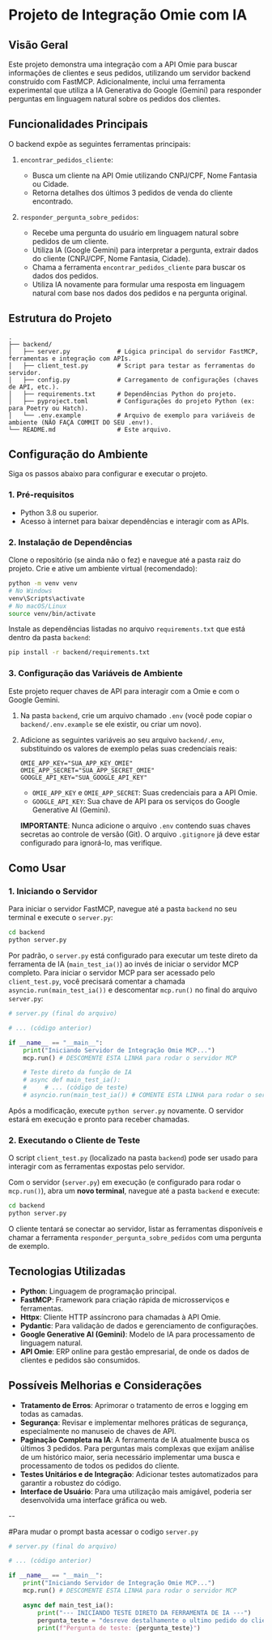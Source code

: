 # Projeto de Integração Omie com IA

## Visão Geral

Este projeto demonstra uma integração com a API Omie para buscar informações de clientes e seus pedidos, utilizando um servidor backend construído com FastMCP. Adicionalmente, inclui uma ferramenta experimental que utiliza a IA Generativa do Google (Gemini) para responder perguntas em linguagem natural sobre os pedidos dos clientes.

## Funcionalidades Principais

O backend expõe as seguintes ferramentas principais:

1.  `encontrar_pedidos_cliente`:
    *   Busca um cliente na API Omie utilizando CNPJ/CPF, Nome Fantasia ou Cidade.
    *   Retorna detalhes dos últimos 3 pedidos de venda do cliente encontrado.

2.  `responder_pergunta_sobre_pedidos`:
    *   Recebe uma pergunta do usuário em linguagem natural sobre pedidos de um cliente.
    *   Utiliza IA (Google Gemini) para interpretar a pergunta, extrair dados do cliente (CNPJ/CPF, Nome Fantasia, Cidade).
    *   Chama a ferramenta `encontrar_pedidos_cliente` para buscar os dados dos pedidos.
    *   Utiliza IA novamente para formular uma resposta em linguagem natural com base nos dados dos pedidos e na pergunta original.

## Estrutura do Projeto

```
.
├── backend/
│   ├── server.py             # Lógica principal do servidor FastMCP, ferramentas e integração com APIs.
│   ├── client_test.py        # Script para testar as ferramentas do servidor.
│   ├── config.py             # Carregamento de configurações (chaves de API, etc.).
│   ├── requirements.txt      # Dependências Python do projeto.
│   ├── pyproject.toml        # Configurações do projeto Python (ex: para Poetry ou Hatch).
│   └── .env.example          # Arquivo de exemplo para variáveis de ambiente (NÃO FAÇA COMMIT DO SEU .env!).
└── README.md                 # Este arquivo.
```

## Configuração do Ambiente

Siga os passos abaixo para configurar e executar o projeto.

### 1. Pré-requisitos

*   Python 3.8 ou superior.
*   Acesso à internet para baixar dependências e interagir com as APIs.

### 2. Instalação de Dependências

Clone o repositório (se ainda não o fez) e navegue até a pasta raiz do projeto.
Crie e ative um ambiente virtual (recomendado):

```bash
python -m venv venv
# No Windows
venv\Scripts\activate
# No macOS/Linux
source venv/bin/activate
```

Instale as dependências listadas no arquivo `requirements.txt` que está dentro da pasta `backend`:

```bash
pip install -r backend/requirements.txt
```

### 3. Configuração das Variáveis de Ambiente

Este projeto requer chaves de API para interagir com a Omie e com o Google Gemini.

1.  Na pasta `backend`, crie um arquivo chamado `.env` (você pode copiar o `backend/.env.example` se ele existir, ou criar um novo).
2.  Adicione as seguintes variáveis ao seu arquivo `backend/.env`, substituindo os valores de exemplo pelas suas credenciais reais:

    ```env
    OMIE_APP_KEY="SUA_APP_KEY_OMIE"
    OMIE_APP_SECRET="SUA_APP_SECRET_OMIE"
    GOOGLE_API_KEY="SUA_GOOGLE_API_KEY"
    ```

    *   `OMIE_APP_KEY` e `OMIE_APP_SECRET`: Suas credenciais para a API Omie.
    *   `GOOGLE_API_KEY`: Sua chave de API para os serviços do Google Generative AI (Gemini).

    **IMPORTANTE**: Nunca adicione o arquivo `.env` contendo suas chaves secretas ao controle de versão (Git). O arquivo `.gitignore` já deve estar configurado para ignorá-lo, mas verifique.

## Como Usar

### 1. Iniciando o Servidor

Para iniciar o servidor FastMCP, navegue até a pasta `backend` no seu terminal e execute o `server.py`:

```bash
cd backend
python server.py
```

Por padrão, o `server.py` está configurado para executar um teste direto da ferramenta de IA (`main_test_ia()`) ao invés de iniciar o servidor MCP completo. Para iniciar o servidor MCP para ser acessado pelo `client_test.py`, você precisará comentar a chamada `asyncio.run(main_test_ia())` e descomentar `mcp.run()` no final do arquivo `server.py`:

```python
# server.py (final do arquivo)

# ... (código anterior)

if __name__ == "__main__":
    print("Iniciando Servidor de Integração Omie MCP...")
    mcp.run() # DESCOMENTE ESTA LINHA para rodar o servidor MCP

    # Teste direto da função de IA
    # async def main_test_ia():
    #     # ... (código de teste)
    # asyncio.run(main_test_ia()) # COMENTE ESTA LINHA para rodar o servidor MCP
```

Após a modificação, execute `python server.py` novamente. O servidor estará em execução e pronto para receber chamadas.

### 2. Executando o Cliente de Teste

O script `client_test.py` (localizado na pasta `backend`) pode ser usado para interagir com as ferramentas expostas pelo servidor.

Com o servidor (`server.py`) em execução (e configurado para rodar o `mcp.run()`), abra um **novo terminal**, navegue até a pasta `backend` e execute:

```bash
cd backend
python server.py
```

O cliente tentará se conectar ao servidor, listar as ferramentas disponíveis e chamar a ferramenta `responder_pergunta_sobre_pedidos` com uma pergunta de exemplo.

## Tecnologias Utilizadas

*   **Python**: Linguagem de programação principal.
*   **FastMCP**: Framework para criação rápida de microsserviços e ferramentas.
*   **Httpx**: Cliente HTTP assíncrono para chamadas à API Omie.
*   **Pydantic**: Para validação de dados e gerenciamento de configurações.
*   **Google Generative AI (Gemini)**: Modelo de IA para processamento de linguagem natural.
*   **API Omie**: ERP online para gestão empresarial, de onde os dados de clientes e pedidos são consumidos.

## Possíveis Melhorias e Considerações

*   **Tratamento de Erros**: Aprimorar o tratamento de erros e logging em todas as camadas.
*   **Segurança**: Revisar e implementar melhores práticas de segurança, especialmente no manuseio de chaves de API.
*   **Paginação Completa na IA**: A ferramenta de IA atualmente busca os últimos 3 pedidos. Para perguntas mais complexas que exijam análise de um histórico maior, seria necessário implementar uma busca e processamento de todos os pedidos do cliente.
*   **Testes Unitários e de Integração**: Adicionar testes automatizados para garantir a robustez do código.
*   **Interface de Usuário**: Para uma utilização mais amigável, poderia ser desenvolvida uma interface gráfica ou web.

--

#Para mudar o prompt basta acessar o codigo `server.py`

```python
# server.py (final do arquivo)

# ... (código anterior)

if __name__ == "__main__":
    print("Iniciando Servidor de Integração Omie MCP...")
    mcp.run() # DESCOMENTE ESTA LINHA para rodar o servidor MCP

    async def main_test_ia():
        print("--- INICIANDO TESTE DIRETO DA FERRAMENTA DE IA ---")
        pergunta_teste = "desreve destalhamente o ultimo pedido do cliente com o CNPJ 359.489.811-34?" #ALTERE AQUI!!!!
        print(f"Pergunta de teste: {pergunta_teste}")
```

